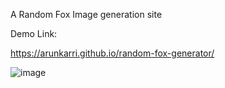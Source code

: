 A Random Fox Image generation site

Demo Link:

https://arunkarri.github.io/random-fox-generator/


![image](https://user-images.githubusercontent.com/14010423/110236137-33eebc00-7f5a-11eb-8a58-b21cbfc86252.png)
